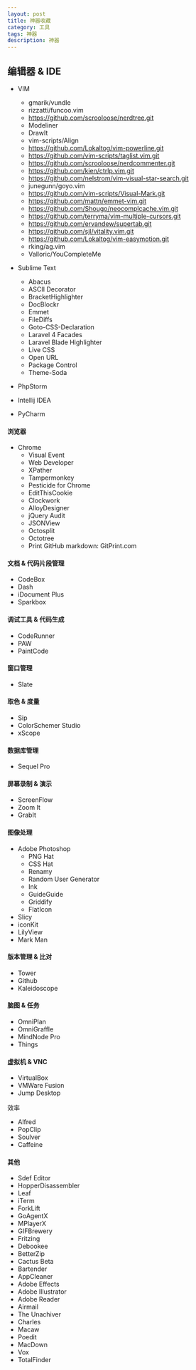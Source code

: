 ```yaml
---
layout: post
title: 神器收藏
category: 工具
tags: 神器
description: 神器
---
```


## 编辑器 & IDE


* VIM
  * gmarik/vundle
  * rizzatti/funcoo.vim
  * https://github.com/scrooloose/nerdtree.git
  * Modeliner
  * DrawIt
  * vim-scripts/Align
  * https://github.com/Lokaltog/vim-powerline.git
  * https://github.com/vim-scripts/taglist.vim.git
  * https://github.com/scrooloose/nerdcommenter.git
  * https://github.com/kien/ctrlp.vim.git
  * https://github.com/nelstrom/vim-visual-star-search.git
  * junegunn/goyo.vim
  * https://github.com/vim-scripts/Visual-Mark.git
  * https://github.com/mattn/emmet-vim.git
  * https://github.com/Shougo/neocomplcache.vim.git
  * https://github.com/terryma/vim-multiple-cursors.git
  * https://github.com/ervandew/supertab.git
  * https://github.com/sjl/vitality.vim.git
  * https://github.com/Lokaltog/vim-easymotion.git
  * rking/ag.vim
  * Valloric/YouCompleteMe
 
 * Sublime Text
    * Abacus
    * ASCII Decorator
    * BracketHighlighter
    * DocBlockr
    * Emmet
    * FileDiffs
    * Goto-CSS-Declaration
    * Laravel 4 Facades
    * Laravel Blade Highlighter
    * Live CSS
    * Open URL
    * Package Control
    * Theme-Soda

* PhpStorm
* Intellij IDEA
* PyCharm

####  浏览器

 * Chrome
   * Visual Event
   * Web Developer
   * XPather
   * Tampermonkey
   * Pesticide for Chrome
   * EditThisCookie
   * Clockwork
   * AlloyDesigner
   * jQuery Audit
   * JSONView
   * Octosplit
   * Octotree
   * Print GitHub markdown: GitPrint.com

 #### 文档 & 代码片段管理
 * CodeBox
 * Dash
 * iDocument Plus
 * Sparkbox
 
 #### 调试工具 & 代码生成
  * CodeRunner
  * PAW
  * PaintCode

#### 窗口管理
 * Slate
 
 #### 取色 & 度量
 * Sip
 * ColorSchemer Studio
 * xScope

#### 数据库管理
 * Sequel Pro

#### 屏幕录制 & 演示
 * ScreenFlow
 * Zoom It
 * GrabIt

#### 图像处理
 * Adobe Photoshop
   * PNG Hat
   * CSS Hat
   * Renamy
   * Random User Generator
   * Ink
   * GuideGuide
   * Griddify
   * FlatIcon
 * Slicy
 * iconKit
 * LilyView
 * Mark Man

#### 版本管理 & 比对
* Tower
* Github
* Kaleidoscope

#### 脑图 & 任务
* OmniPlan
* OmniGraffle
* MindNode Pro
* Things

#### 虚拟机 & VNC

* VirtualBox
* VMWare Fusion
* Jump Desktop

效率

* Alfred
* PopClip
* Soulver
* Caffeine


#### 其他

* Sdef Editor
* HopperDisassembler
* Leaf
* iTerm
* ForkLift
* GoAgentX
* MPlayerX
* GIFBrewery
* Fritzing
* Debookee
* BetterZip
* Cactus Beta
* Bartender
* AppCleaner
* Adobe Effects
* Adobe Illustrator
* Adobe Reader
* Airmail
* The Unachiver
* Charles
* Macaw
* Poedit
* MacDown
* Vox
* TotalFinder











